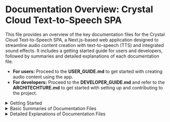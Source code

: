 # Documentation Overview: Crystal Cloud Text-to-Speech SPA

This file provides an overview of the key documentation files for the Crystal Cloud Text-to-Speech SPA, a Next.js-based web application designed to streamline audio content creation with text-to-speech (TTS) and integrated sound effects. It includes a getting started guide for users and developers, followed by summaries and detailed explanations of each documentation file.


- **For users:** Proceed to the **USER_GUIDE.md** to get started with creating audio content using the app. 
- **For developers:** Proceed to the **DEVELOPER_GUIDE.md** and refer to the **ARCHITECHTURE.md** to get started with setting up and contributing to the project.



<details>
<summary>Getting Started</summary>

### For Users
1. **Access the App**: Navigate to the app URL (e.g., `http://localhost:3000` for local development or the deployed URL) in a web browser—no installation required.
2. **Configure Settings**: Visit the **Settings Tab** to add API keys for TTS services (e.g., Eleven Labs, AWS Polly) and configure storage (local, remote, or cloud).
3. **Create Content**: Use the **Main Tab** to input text, add sound effect placeholders, and generate audio via **Section Cards**. Explore the **Templates Tab** for pre-built setups.
4. **Generate and Merge**: Click **Generate Audio** for individual sections, then **Merge** to combine them into a single file. Download the result from the **AudioPlayer**.
5. **Learn More**: Refer to `USER_GUIDE.md` for detailed instructions and troubleshooting tips.

### For Developers
1. **Clone the Repository**:
   ```bash
   git clone <repository-url>
   cd crystal-cloud-tts-spa

Install Dependencies:
Frontend: npm install

Backend (optional, for local TTS): cd py_server && pip install -r requirements.txt

Set Up Prerequisites: Ensure Node.js (v14+), Python 3.x, and ffmpeg are installed and accessible in your PATH.

Run Development Servers:
Full app: npm run dev

Separate frontend/backend: npm run dev:frontend and npm run dev:backend

Run Tests: Execute npm test to verify the codebase.

Explore Documentation: Start with **DEVELOPER_GUIDE.md** for setup and development details, and **ARCHITECHTURE.md** for project structure.

</details>
<details>
<summary>Basic Summaries of Documentation Files</summary>

**DEVELOPER_GUIDE.md:** A comprehensive guide for developers, detailing the project’s technical architecture, setup instructions, core components, state management, and steps for adding features or deploying the app.

**MY_STORY.md:** The personal story of the project’s creator, a Kundalini Yogi and technologist, explaining the app’s origin as a solution to audio creation challenges and its mission to empower creators.

**PITCH.md:** A pitch for the app, highlighting its value for content creators, key features (e.g., seamless TTS and audio merging), and its unique, cost-effective design, targeting both creators and investors.

**USER_GUIDE**.md: A practical manual for end-users, explaining how to use the app’s features (e.g., text input, templates, audio generation) and troubleshoot common issues.

**ARCHITECHTURE.md:** A detailed map of the project’s structure, outlining directories (e.g., components/, py_server/), configuration files, and testing setup for developers navigating the codebase.

</details>
<details>
<summary>Detailed Explanations of Documentation Files</summary>

**DEVELOPER_GUIDE.md**
Purpose: This file serves as the primary resource for developers contributing to or maintaining the Crystal Cloud Text-to-Speech SPA. It covers the project’s technical foundation, including the Next.js/React frontend, Python backend for local TTS, and integrations with external TTS services (e.g., Eleven Labs, AWS Polly). It explains the dual-context state management system (TTSContext for persistent data, TTSSessionContext for session data), data flow, and core components like TTSApp.jsx and SectionCard.jsx. The guide also provides setup instructions, testing procedures, and steps for extending the app.
Key Details:
Architecture: Details the frontend (Next.js, Tailwind CSS), backend (Python server in py_server/), and API routes for external services.

Setup: Lists prerequisites (Node.js, Python, ffmpeg) and steps to install dependencies and start development servers.

Development: Explains how to add features (e.g., new TTS providers in services/api/speechEngineAPIs/), run tests (npm test), and deploy (e.g., as a static site or with a separate Python microservice).

Engagement: Developers should use this as a starting point to set up their environment, understand the codebase, and follow guidelines for contributions. It’s essential for onboarding and feature development.

**MY_STORY.md**
Purpose: This file shares the creator’s personal journey, from overcoming Kundalini disturbances and trauma to building the app as a tool for audio content creation. It describes the frustrations with existing TTS and editing tools that led to the app’s development, initially as a personal solution for podcasts like Bambi Cloud, Crystal Cloud, and Glaum Cloud. The file emphasizes the app’s mission to remove technical barriers, reduce costs, and empower creators with an open-source platform.
Key Details:
Background: The creator, a Kundalini Yogi and technologist, started in 2021 with raw audio projects for healing, evolving into polished podcasts.

Motivation: Frustrations with costly APIs, manual audio syncing, and workflow disruptions drove the app’s creation, starting as a simple script and growing into a web app by 2025.

Vision: Aims to foster self-expression, break down paywalls, and build creator communities, with a nod to future Web3 integration for cost-free services.

Engagement: Creators can connect with the app’s purpose, try it for their projects, and join communities via linked resources. Supporters can offer feedback or donations to support the mission.

**PITCH.md**
Purpose: This file pitches the app to creators and potential investors, positioning it as a solution to the fragmented, expensive audio creation process. It highlights features like inline sound effect embedding, versatile TTS options, and a drafting mode to save costs. The pitch ties the app to the creator’s journey and differentiates it through its creator-centric, cost-effective design and open-source ethos.
Key Details:
Problem: Creators face complex tools, high costs, and inefficiencies in audio production.

Solution: The app centralizes TTS, audio merging, and text processing, with features like local TTS for drafting and fallback API keys for reliability.

Target Audience: Podcasters, video creators, educators, hypnotists, and storytellers.

Unique Value: Combines spiritual roots (from the creator’s yogic practice) with practical, affordable design, adaptable to any creator’s style.

Engagement: Creators can try the app via a demo link, while investors can contact the creator to explore scaling opportunities in the content creation market.

**USER_GUIDE.md**
Purpose: This file is a user-friendly manual for interacting with the app, guiding users through its features to create audio content. It covers text input with sound effect placeholders, template management, section-based organization, voice selection, audio generation/merging, and storage options. It also provides usage scenarios (e.g., podcasting, narration) and troubleshooting advice.
Key Details:
Features: Explains how to use Section Cards (TTS or audio-only), select voices (e.g., Eleven Labs, AWS Polly), manage templates, and configure settings (API keys, storage).

Workflow: Users input text, generate audio per section, merge sections, and download the final file, with tools like grammar checks and web text import for efficiency.

Troubleshooting: Addresses common issues like API key errors, generation failures, and storage problems.

Engagement: Users should follow the guide to start creating content, configure settings for their preferred TTS providers, and refer to troubleshooting tips as needed.

**ARCHITECHTURE.md**
Purpose: This file maps the project’s structure, helping developers navigate the codebase. It organizes the project into frontend (components/, context/, pages/), backend (py_server/), functional layers (services/), and tests, detailing key files like TTSContext.jsx (state management) and gtts_server.py (local TTS). It also covers configuration files (e.g., next.config.js) and public assets.
Key Details:
Structure: Describes directories like components/ (UI, e.g., TTSApp.jsx), services/api/ (TTS and tool APIs), and py_server/ (Python backend for TTS and storage).

Configuration: Lists files like tsconfig.json and jest.config.js for project setup and testing.

Tests: Notes test files in __tests__ subdirectories for components, services, and utilities.

Engagement: Developers should use this as a reference to locate files, understand how frontend and backend integrate, and pair it with **DEVELOPER_GUIDE.md** for implementation tasks.

</details>